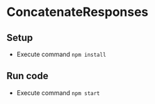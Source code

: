 # ConcatenateResponses

## Setup

* Execute command `npm install`

## Run code

* Execute command `npm start`